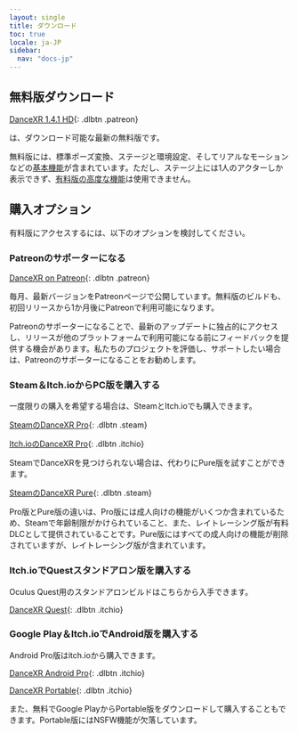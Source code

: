 ```yaml
---
layout: single
title: ダウンロード
toc: true
locale: ja-JP
sidebar:
  nav: "docs-jp"
---
```


## 無料版ダウンロード

[DanceXR 1.4.1 HD](https://www.patreon.com/file?h=78062974&i=13384058){: .dlbtn .patreon}

は、ダウンロード可能な最新の無料版です。

無料版には、標準ポーズ変換、ステージと環境設定、そしてリアルなモーションなどの[基本機能](basic_features.md)が含まれています。ただし、ステージ上には1人のアクターしか表示できず、[有料版の高度な機能](pro_features.md)は使用できません。

## 購入オプション
有料版にアクセスするには、以下のオプションを検討してください。

### Patreonのサポーターになる

[DanceXR on Patreon](https://www.patreon.com/dvvr){: .dlbtn .patreon} 

毎月、最新バージョンをPatreonページで公開しています。無料版のビルドも、初回リリースから1か月後にPatreonで利用可能になります。

Patreonのサポーターになることで、最新のアップデートに独占的にアクセスし、リリースが他のプラットフォームで利用可能になる前にフィードバックを提供する機会があります。私たちのプロジェクトを評価し、サポートしたい場合は、Patreonのサポーターになることをお勧めします。


### Steam＆Itch.ioからPC版を購入する

一度限りの購入を希望する場合は、SteamとItch.ioでも購入できます。

[SteamのDanceXR Pro](https://store.steampowered.com/app/1905510/DanceXR/){: .dlbtn .steam} 

[Itch.ioのDanceXR Pro](https://stormlab.itch.io/dvvr){: .dlbtn .itchio} 

SteamでDanceXRを見つけられない場合は、代わりにPure版を試すことができます。

[SteamのDanceXR Pure](https://store.steampowered.com/app/2193970/DanceXR_Pure/){: .dlbtn .steam} 

Pro版とPure版の違いは、Pro版には成人向けの機能がいくつか含まれているため、Steamで年齢制限がかけられていること、また、レイトレーシング版が有料DLCとして提供されていることです。Pure版にはすべての成人向けの機能が削除されていますが、レイトレーシング版が含まれています。


### Itch.ioでQuestスタンドアロン版を購入する

Oculus Quest用のスタンドアロンビルドはこちらから入手できます。

[DanceXR Quest](https://stormlab.itch.io/dancexr-quest){: .dlbtn .itchio} 


### Google Play＆Itch.ioでAndroid版を購入する

Android Pro版はitch.ioから購入できます。

[DanceXR Android Pro](https://stormlab.itch.io/dancexr-android){: .dlbtn .itchio} 

[DanceXR Portable](https://play.google.com/store/apps/details?id=com.vrstormlab.dancexr){: .dlbtn .itchio}

また、無料でGoogle PlayからPortable版をダウンロードして購入することもできます。Portable版にはNSFW機能が欠落しています。
